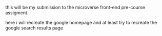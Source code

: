 this will be my submission to the microverse front-end pre-course assigment.

here i will recreate the google homepage and at least try to recreate the google search results page
